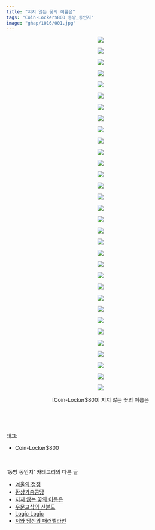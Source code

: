 ```yaml
---
title: "지지 않는 꽃의 이름은"
tags: "Coin-Locker$800 동방_동인지"
image: "ghap/1016/001.jpg"
---
```

<div class="article">
<p style="text-align: center; clear: none; float: none;"><img src="{{ site.nasurl }}/ghap/1016/001.jpg"/></p>
<p style="text-align: center; clear: none; float: none;"><img src="{{ site.nasurl }}/ghap/1016/002.jpg"/></p>
<p style="text-align: center; clear: none; float: none;"><img src="{{ site.nasurl }}/ghap/1016/003.jpg"/></p>
<p style="text-align: center; clear: none; float: none;"><img src="{{ site.nasurl }}/ghap/1016/004.jpg"/></p>
<p style="text-align: center; clear: none; float: none;"><img src="{{ site.nasurl }}/ghap/1016/005.jpg"/></p>
<p style="text-align: center; clear: none; float: none;"><img src="{{ site.nasurl }}/ghap/1016/006.jpg"/></p>
<p style="text-align: center; clear: none; float: none;"><img src="{{ site.nasurl }}/ghap/1016/007.jpg"/></p>
<p style="text-align: center; clear: none; float: none;"><img src="{{ site.nasurl }}/ghap/1016/008.jpg"/></p>
<p style="text-align: center; clear: none; float: none;"><img src="{{ site.nasurl }}/ghap/1016/009.jpg"/></p>
<p style="text-align: center; clear: none; float: none;"><img src="{{ site.nasurl }}/ghap/1016/010.jpg"/></p>
<p style="text-align: center; clear: none; float: none;"><img src="{{ site.nasurl }}/ghap/1016/011.jpg"/></p>
<p style="text-align: center; clear: none; float: none;"><img src="{{ site.nasurl }}/ghap/1016/012.jpg"/></p>
<p style="text-align: center; clear: none; float: none;"><img src="{{ site.nasurl }}/ghap/1016/013.jpg"/></p>
<p style="text-align: center; clear: none; float: none;"><img src="{{ site.nasurl }}/ghap/1016/014.jpg"/></p>
<p style="text-align: center; clear: none; float: none;"><img src="{{ site.nasurl }}/ghap/1016/015.jpg"/></p>
<p style="text-align: center; clear: none; float: none;"><img src="{{ site.nasurl }}/ghap/1016/016.jpg"/></p>
<p style="text-align: center; clear: none; float: none;"><img src="{{ site.nasurl }}/ghap/1016/017.jpg"/></p>
<p style="text-align: center; clear: none; float: none;"><img src="{{ site.nasurl }}/ghap/1016/018.jpg"/></p>
<p style="text-align: center; clear: none; float: none;"><img src="{{ site.nasurl }}/ghap/1016/019.jpg"/></p>
<p style="text-align: center; clear: none; float: none;"><img src="{{ site.nasurl }}/ghap/1016/020.jpg"/></p>
<p style="text-align: center; clear: none; float: none;"><img src="{{ site.nasurl }}/ghap/1016/021.jpg"/></p>
<p style="text-align: center; clear: none; float: none;"><img src="{{ site.nasurl }}/ghap/1016/022.jpg"/></p>
<p style="text-align: center; clear: none; float: none;"><img src="{{ site.nasurl }}/ghap/1016/023.jpg"/></p>
<p style="text-align: center; clear: none; float: none;"><img src="{{ site.nasurl }}/ghap/1016/024.jpg"/></p>
<p style="text-align: center; clear: none; float: none;"><img src="{{ site.nasurl }}/ghap/1016/025.jpg"/></p>
<p style="text-align: center; clear: none; float: none;"><img src="{{ site.nasurl }}/ghap/1016/026.jpg"/></p>
<p style="text-align: center; clear: none; float: none;"><img src="{{ site.nasurl }}/ghap/1016/027.jpg"/></p>
<p style="text-align: center; clear: none; float: none;"><img src="{{ site.nasurl }}/ghap/1016/028.jpg"/></p>
<p style="text-align: center; clear: none; float: none;"><img src="{{ site.nasurl }}/ghap/1016/029.jpg"/></p>
<p style="text-align: center; clear: none; float: none;"><img src="{{ site.nasurl }}/ghap/1016/030.jpg"/></p>
<p style="text-align: center; clear: none; float: none;"><img src="{{ site.nasurl }}/ghap/1016/031.jpg"/></p>
<p style="text-align: center; clear: none; float: none;"><img src="{{ site.nasurl }}/ghap/1016/032.jpg"/></p>
<p style="text-align: center; clear: none; float: none;">[Coin-Locker$800] 지지 않는 꽃의 이름은</p>
<p><br/></p>
</div><br/>
<div class="tagTrail">
<p>태그: </p>
<ul>
<li>Coin-Locker$800</li>
</ul>
</div><br/>
<div class="another">
<p>'동방 동인지' 카테고리의 다른 글</p>
<ul>
<li><a href="/2016-07-22-ghap_1018">겨울의 정점</a></li>
<li><a href="/2016-07-22-ghap_1017">환상가슴콩당</a></li>
<li><a href="/2016-07-22-ghap_1016">지지 않는 꽃의 이름은</a></li>
<li><a href="/2016-07-22-ghap_1015">우문고삽의 신불도</a></li>
<li><a href="/2016-07-22-ghap_1014">Logic Logic</a></li>
<li><a href="/2016-07-22-ghap_1013">저와 당신의 패러렐라인</a></li>
</ul>
</div><br/>
<div class="cb_module cb_fluid">
<div class="cb_wrt cb_profile">
</div><!-- commentList close -->
</div><br/>
